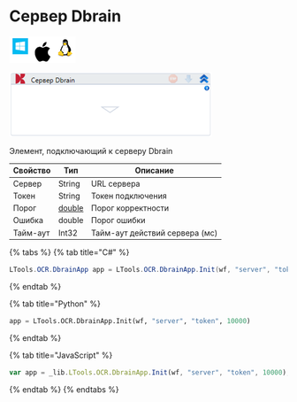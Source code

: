 # Сервер Dbrain

![](../../../../resources/activities/basic/ocr/dbrain/image-100-1-1-1-1-1-1-1-2-213.png)

![](../../../../resources/activities/basic/ocr/dbrain/image-411.png)

Элемент, подключающий к серверу Dbrain

| Свойство | Тип                                                                                                                    | Описание                       |
| -------- | ---------------------------------------------------------------------------------------------------------------------- | ------------------------------ |
| Сервер   | String                                                                                                                 | URL сервера                    |
| Токен    | String                                                                                                                 | Токен подключения              |
| Порог    | [double](https://learn.microsoft.com/ru-ru/dotnet/api/system.double?view=net-5.0\&viewFallbackFrom=windowsdesktop-3.0) | Порог корректности             |
| Ошибка   | double                                                                                                                 | Порог ошибки                   |
| Тайм-аут | Int32                                                                                                                  | Тайм-аут действий сервера (мс) |

{% tabs %}
{% tab title="C#" %}
```csharp
LTools.OCR.DbrainApp app = LTools.OCR.DbrainApp.Init(wf, "server", "token", 10000);
```
{% endtab %}

{% tab title="Python" %}
```python
app = LTools.OCR.DbrainApp.Init(wf, "server", "token", 10000)
```
{% endtab %}

{% tab title="JavaScript" %}
```javascript
var app = _lib.LTools.OCR.DbrainApp.Init(wf, "server", "token", 10000);
```
{% endtab %}
{% endtabs %}
